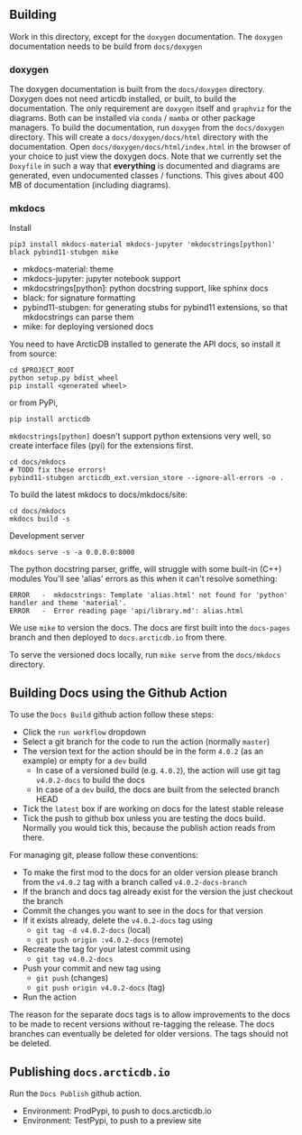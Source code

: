 ## Building

Work in this directory, except for the `doxygen` documentation.
The `doxygen` documentation needs to be build from `docs/doxygen`

### doxygen

The doxygen documentation is built from the `docs/doxygen` directory.
Doxygen does not need articdb installed, or built, to build the documentation.
The only requirement are `doxygen` itself and `graphviz` for the diagrams.
Both can be installed via `conda` / `mamba` or other package managers.
To build the documentation, run `doxygen` from the `docs/doxygen` directory.
This will create a `docs/doxygen/docs/html`  directory with the documentation.
Open `docs/doxygen/docs/html/index.html` in the browser of your choice to just view the doxygen docs.
Note that we currently set the `Doxyfile` in such a way that **everything** is documented
and diagrams are generated, even undocumented classes / functions. This gives about 400 MB of documentation (including diagrams).

### mkdocs

Install
```
pip3 install mkdocs-material mkdocs-jupyter 'mkdocstrings[python]' black pybind11-stubgen mike
```
- mkdocs-material: theme
- mkdocs-jupyter: jupyter notebook support
- mkdocstrings[python]: python docstring support, like sphinx docs
- black: for signature formatting
- pybind11-stubgen: for generating stubs for pybind11 extensions, so that mkdocstrings can parse them
- mike: for deploying versioned docs

You need to have ArcticDB installed to generate the API docs, so install it from source:

```
cd $PROJECT_ROOT
python setup.py bdist_wheel
pip install <generated wheel>
```

or from PyPi,
```
pip install arcticdb
```

`mkdocstrings[python]` doesn't support python extensions very well, so create interface files (pyi) for the extensions first.
```
cd docs/mkdocs
# TODO fix these errors!
pybind11-stubgen arcticdb_ext.version_store --ignore-all-errors -o .
```

To build the latest mkdocs to docs/mkdocs/site:
```
cd docs/mkdocs
mkdocs build -s
```

Development server 
```
mkdocs serve -s -a 0.0.0.0:8000
```

The python docstring parser, griffe, will struggle with some built-in (C++) modules
You'll see 'alias' errors as this when it can't resolve something:
```
ERROR   -  mkdocstrings: Template 'alias.html' not found for 'python' handler and theme 'material'.
ERROR   -  Error reading page 'api/library.md': alias.html
```

We use `mike` to version the docs.  The docs are first built into the `docs-pages` branch and then deployed to `docs.arcticdb.io` from there.

To serve the versioned docs locally, run `mike serve` from the `docs/mkdocs` directory.

## Building Docs using the Github Action

To use the `Docs Build` github action follow these steps:

* Click the `run workflow` dropdown
* Select a git branch for the code to run the action (normally `master`)
* The version text for the action should be in the form `4.0.2` (as an example) or empty for a `dev` build
  * In case of a versioned build (e.g. `4.0.2`), the action will use git tag `v4.0.2-docs` to build the docs
  * In case of a `dev` build, the docs are built from the selected branch HEAD
* Tick the `latest` box if are working on docs for the latest stable release
* Tick the push to github box unless you are testing the docs build. Normally you would tick this, because the publish action reads from there.

For managing git, please follow these conventions:

* To make the first mod to the docs for an older version please branch from the `v4.0.2` tag with a branch called `v4.0.2-docs-branch`
* If the branch and docs tag already exist for the version the just checkout the branch
* Commit the changes you want to see in the docs for that version
* If it exists already, delete the `v4.0.2-docs` tag using 
    * `git tag -d v4.0.2-docs` (local)
    * `git push origin :v4.0.2-docs` (remote)
* Recreate the tag for your latest commit using
    * `git tag v4.0.2-docs`
* Push your commit and new tag using
    * `git push` (changes)
    * `git push origin v4.0.2-docs` (tag)
* Run the action

The reason for the separate docs tags is to allow improvements to the docs to be made to recent versions without re-tagging the release. The docs branches can eventually be deleted for older versions. The tags should not be deleted.


## Publishing `docs.arcticdb.io`

Run the `Docs Publish` github action.
- Environment: ProdPypi, to push to docs.arcticdb.io
- Environment: TestPypi, to push to a preview site
